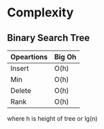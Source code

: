 # Complexity

## Binary Search Tree

| Opeartions| Big Oh | 
|--|--|
| Insert	 | O(h)  |
| Min | O(h) |
| Delete | O(h) |
| Rank | O(h) |


where h is height of tree or lg(n)
